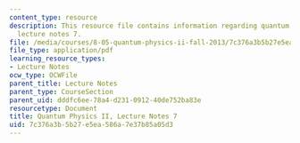 ```yaml
---
content_type: resource
description: This resource file contains information regarding quantum physics II,
  lecture notes 7.
file: /media/courses/8-05-quantum-physics-ii-fall-2013/7c376a3b5b27e5ea586a7e37b85a05d3_MIT8_05F13_Chap_07.pdf
file_type: application/pdf
learning_resource_types:
- Lecture Notes
ocw_type: OCWFile
parent_title: Lecture Notes
parent_type: CourseSection
parent_uid: dddfc6ee-78a4-d231-0912-40de752ba83e
resourcetype: Document
title: Quantum Physics II, Lecture Notes 7
uid: 7c376a3b-5b27-e5ea-586a-7e37b85a05d3
---
```

